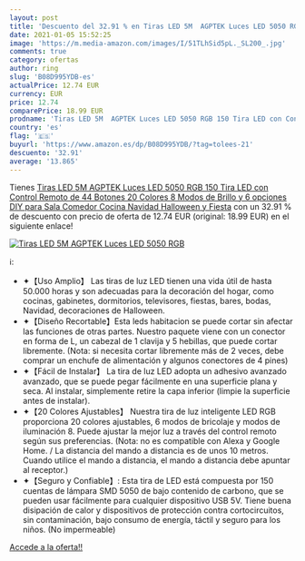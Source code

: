 ```yaml
---
layout: post
title: 'Descuento del 32.91 % en Tiras LED 5M  AGPTEK Luces LED 5050 RGB '
date: 2021-01-05 15:52:25
image: 'https://m.media-amazon.com/images/I/51TLhSid5pL._SL200_.jpg'
comments: true
category: ofertas
author: ring
slug: 'B08D995YDB-es'
actualPrice: 12.74 EUR
currency: EUR
price: 12.74
comparePrice: 18.99 EUR
prodname: 'Tiras LED 5M  AGPTEK Luces LED 5050 RGB 150 Tira LED con Control Remoto de 44 Botones  20 Colores 8 Modos de Brillo y 6 opciones DIY para Sala  Comedor  Cocina  Navidad  Halloween y Fiesta'
country: 'es'
flag: '🇪🇸'
buyurl: 'https://www.amazon.es/dp/B08D995YDB/?tag=tolees-21'
descuento: '32.91'
average: '13.865'
---
```


Tienes [Tiras LED 5M  AGPTEK Luces LED 5050 RGB 150 Tira LED con Control Remoto de 44 Botones  20 Colores 8 Modos de Brillo y 6 opciones DIY para Sala  Comedor  Cocina  Navidad  Halloween y Fiesta](https://www.amazon.es/dp/B08D995YDB/?tag=tolees-21) con un 32.91 % de descuento con precio de oferta de 12.74 EUR (original: 18.99 EUR) en el siguiente enlace!

[![Tiras LED 5M  AGPTEK Luces LED 5050 RGB ](https://m.media-amazon.com/images/I/51TLhSid5pL._SL200_.jpg)](https://www.amazon.es/dp/B08D995YDB/?tag=tolees-21)

ℹ️:

- ✦【Uso Amplio】 Las tiras de luz LED tienen una vida útil de hasta 50.000 horas y son adecuadas para la decoración del hogar, como cocinas, gabinetes, dormitorios, televisores, fiestas, bares, bodas, Navidad, decoraciones de Halloween.
- ✦【Diseño Recortable】Esta leds habitacion se puede cortar sin afectar las funciones de otras partes. Nuestro paquete viene con un conector en forma de L, un cabezal de 1 clavija y 5 hebillas, que puede cortar libremente. (Nota: si necesita cortar libremente más de 2 veces, debe comprar un enchufe de alimentación y algunos conectores de 4 pines)
- ✦【Fácil de Instalar】 La tira de luz LED adopta un adhesivo avanzado avanzado, que se puede pegar fácilmente en una superficie plana y seca. Al instalar, simplemente retire la capa inferior (limpie la superficie antes de instalar).
- ✦【20 Colores Ajustables】 Nuestra tira de luz inteligente LED RGB proporciona 20 colores ajustables, 6 modos de bricolaje y modos de iluminación 8. Puede ajustar la mejor luz a través del control remoto según sus preferencias. (Nota: no es compatible con Alexa y Google Home. / La distancia del mando a distancia es de unos 10 metros. Cuando utilice el mando a distancia, el mando a distancia debe apuntar al receptor.)
- ✦【Seguro y Confiable】: Esta tira de LED está compuesta por 150 cuentas de lámpara SMD 5050 de bajo contenido de carbono, que se pueden usar fácilmente para cualquier dispositivo USB 5V. Tiene buena disipación de calor y dispositivos de protección contra cortocircuitos, sin contaminación, bajo consumo de energía, táctil y seguro para los niños. (No impermeable)

[Accede a la oferta!!](https://www.amazon.es/dp/B08D995YDB/?tag=tolees-21)
